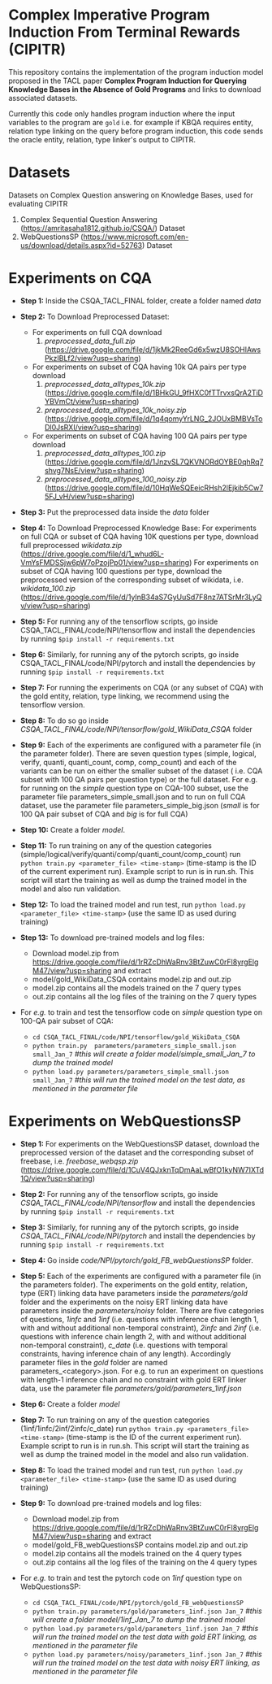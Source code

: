 # Complex Imperative Program Induction From Terminal Rewards (CIPITR)
This repository contains the implementation of the program induction model proposed in the TACL paper **Complex Program Induction for Querying Knowledge Bases in the
Absence of Gold Programs** and links to download associated datasets. 

Currently this code only handles program induction where the input variables to the program are `gold` i.e. for example if KBQA requires entity, relation type linking on the query before program induction, this code sends the oracle entity, relation, type linker's output to CIPITR.

# Datasets
Datasets on Complex Question answering on Knowledge Bases, used for evaluating CIPITR
1. Complex Sequential Question Answering (https://amritasaha1812.github.io/CSQA/) Dataset
2. WebQuestionsSP (https://www.microsoft.com/en-us/download/details.aspx?id=52763) Dataset

# Experiments on CQA
* **Step 1:** Inside the CSQA_TACL_FINAL folder, create a folder named *data*

* **Step 2:** To Download Preprocessed Dataset:
  * For experiments on full CQA download 
    1. *preprocessed_data_full.zip* (https://drive.google.com/file/d/1jkMk2ReeGd6x5wzU8SOHlAwsPkzIBLf2/view?usp=sharing)
  * For experiments on subset of CQA having 10k QA pairs per type download 
    1. *preprocessed_data_alltypes_10k.zip* (https://drive.google.com/file/d/1BHkGU_9fHXC0fTTrvxsQrA2TiDYBVmCt/view?usp=sharing)
    2. *preprocessed_data_alltypes_10k_noisy.zip* (https://drive.google.com/file/d/1q4qomyYrLNG_2JOUxBMBVsToDl0JsRXI/view?usp=sharing)
  * For experiments on subset of CQA having 100 QA pairs per type download 
    1. *preprocessed_data_alltypes_100.zip* (https://drive.google.com/file/d/1JnzvSL7QKVNORdOYBE0qhRq7shvg7NsE/view?usp=sharing)
    2. *preprocessed_data_alltypes_100_noisy.zip* (https://drive.google.com/file/d/10HqWeSQEeicRHsh2lEjkib5Cw75FJ_vH/view?usp=sharing)
* **Step 3:** Put the preprocessed data inside the *data* folder 

* **Step 4:** To Download Preprocessed Knowledge Base:
For experiments on full CQA or subset of CQA having 10K questions per type, download full preprocessed *wikidata.zip* (https://drive.google.com/file/d/1_whud6L-VmYsFMDSSjw6pW7oPzojPp01/view?usp=sharing)
For experiments on subset of CQA having 100 questions per type, download the preprocessed version of the corresponding subset of wikidata, i.e. *wikidata_100.zip* (https://drive.google.com/file/d/1yInB34aS7GyUuSd7F8nz7ATSrMr3LyQv/view?usp=sharing)

* **Step 5:** For running any of the tensorflow scripts, go inside CSQA_TACL_FINAL/code/NPI/tensorflow and install the dependencies by running `$pip install -r requirements.txt`
* **Step 6:** Similarly, for running any of the pytorch scripts,  go inside CSQA_TACL_FINAL/code/NPI/pytorch and install the dependencies by running `$pip install -r requirements.txt`

<!--## Experiments on the gold entity, relation, type linking data-->
* **Step 7:** For running the experiments on CQA (or any subset of CQA) with the gold entity, relation, type linking, we recommend using the tensorflow version. 

* **Step 8:** To do so go inside *CSQA_TACL_FINAL/code/NPI/tensorflow/gold_WikiData_CSQA* folder

* **Step 9:** Each of the experiments are configured with a parameter file (in the parameter folder).  There are seven question types (simple, logical, verify, quanti, quanti_count, comp, comp_count) and each of the variants can be run on either the smaller subset of the dataset ( i.e. CQA subset with 100 QA pairs per question type) or the full dataset. For e.g. for running on the *simple* question type on CQA-100 subset, use the parameter file parameters_simple_small.json and to run on full CQA dataset, use the parameter file parameters_simple_big.json (*small* is for 100 QA pair subset of CQA and *big* is for full CQA)

* **Step 10:** Create a folder *model*. 

* **Step 11:** To run training on any of the question categories (simple/logical/verify/quanti/comp/quanti_count/comp_count) run `python train.py <parameter_file> <time-stamp>` (time-stamp is the ID of the current experiment run). Example script to run is in run.sh. This script will start the training as well as dump the trained model in the model and also run validation. 
* **Step 12:** To load the trained model and run test, run `python load.py <parameter_file> <time-stamp>` (use the same ID as used during training)

* **Step 13:** To download pre-trained models and log files:
	* Download model.zip from https://drive.google.com/file/d/1rRZcDhWaRnv3BtZuwC0rFl8yrgElgM47/view?usp=sharing and extract
	* model/gold_WikiData_CSQA contains model.zip and out.zip
	* model.zip contains all the models trained on the 7 query types
	* out.zip contains all the log files of the training on the 7 query types

* For *e.g.* to train and test the tensorflow code on *simple* question type on 100-QA pair subset of CQA:
	* `cd CSQA_TACL_FINAL/code/NPI/tensorflow/gold_WikiData_CSQA`
	* `python train.py  parameters/parameters_simple_small.json small_Jan_7` *#this will create a folder model/simple_small_Jan_7 to dump the trained model*
	* `python load.py parameters/parameters_simple_small.json small_Jan_7` *#this will run the trained model on the test data, as mentioned in the parameter file*




<!-- 
## Experiments on the noisy entity, relation, type linking data
* **Step 14:** For running the experiments on CQA (or any subset of CQA) with the noisy entity, relation, type linking, we recommend using the pytorch code.

* **Step 15:** To do so go inside *CSQA_TACL_FINAL/code/NPI/pytorch/noisy_WikiData_CSQA* folder

* **Step 16:** Each of the experiments are configured with a parameter file (in the parameter folder). There are three question types (simple, logical, quanti_count) in the parameter folder and each of the variants can be run on either the smaller subset of the dataset (i.e. CQA with 100 QA pairs per question type) or on the bigger subset (CQA with 10K QA pairs per question type). For e.g. for running on the *simple* question type on CQA-100 subset, use the parameter file parameters_simple_small.jso and to run on the CQA-10K dataset use the parameter file parameters_simple_big.json (*small* is for 100 QA pair subset of CQA and *big* is for 10K QA pair subset of CQA)

* **Step 17:** Create a folder *model*

* **Step 18:** To run the SRP model on any of the question categories (simple/logical/quanti_count) run `python train_SRP.py <parameter_file> <time_stamp>` (time-stamp is the ID of the current experiment run). Example script to run is in *run_SRP.sh*. This script will start the training as well as dump the trained model in the model and also run validation. 

* **Step 19:** To run the SSRP model on any of the question categories (simple/logical/quanti_count) run `python train_SSRP.py <parameter_file> <time_stamp>` (time-stamp is the ID of the current experiment run). Example script to run is in *run_SSRP.sh*. This script will start the training as well as dump the trained model in the model and also run validation. 

* **Step 20:** To load the trained model and run test, run `python load.py <parameter_file> <time-stamp>` (use the same ID as used during training)

For *e.g.* to train and test the tensorflow code on *simple* question type on 100-QA pair subset of CQA:
1. `cd CSQA_TACL_FINAL/code/NPI/pytorch/noisy_WikiData_CSQA`
2. `python train_SRP.py  parameters/parameters_simple_small.json SRP_Jan_7` *#this will create a folder model/simple_SRP_Jan_7 to dump the trained model*
3. `python load.py parameters/parameters_simple_big.json SRP_Jan_7` *#this will run the trained model on the big test data, as mentioned in the parameter file*
4. `python train_SSRP.py parameters/parameters_simple_small.json SSRP_Jan_7` *#this will create a folder model/simple_SSRP_Jan_7 to dump the trained model*
5. `python load.py parameters/parameters_simple_big.json SSRP_Jan_7` *#this will run the trained model on the big test data, as mentioned in the parameter file*
-->   

# Experiments on WebQuestionsSP
* **Step 1:** For experiments on the WebQuestionsSP dataset, download the preprocessed version of the dataset and the corresponding subset of freebase,  i.e. *freebase_webqsp.zip* (https://drive.google.com/file/d/1CuV4QJxknTqDmAaLwBfO1kyNW7IXTd1Q/view?usp=sharing)

* **Step 2:** For running any of the tensorflow scripts, go inside *CSQA_TACL_FINAL/code/NPI/tensorflow* and install the dependencies by running `$pip install -r requirements.txt`

* **Step 3:** Similarly, for running any of the pytorch scripts,  go inside *CSQA_TACL_FINAL/code/NPI/pytorch* and install the dependencies by running `$pip install -r requirements.txt`

* **Step 4:** Go inside *code/NPI/pytorch/gold_FB_webQuestionsSP* folder. 

* **Step 5:** Each of the experiments are configured with a parameter file (in the parameters folder). The experiments on the gold entity, relation, type (ERT) linking data have parameters inside the *parameters/gold* folder and the experiments on the noisy ERT linking data have parameters inside the *parameters/noisy* folder. There are five categories of questions, *1infc* and *1inf* (i.e. questions with inference chain length 1, with and without additional non-temporal constraint), *2infc* and *2inf* (i.e. questions with inference chain length 2, with and without additional non-temporal constraint), *c_date* (i.e. questions with temporal constraints, having inference chain of any length). Accordingly parameter files in the *gold* folder are named parameters_\<category\>.json. For e.g. to run an experiment on questions with length-1 inference chain and no constraint with gold ERT linker data, use the parameter file *parameters/gold/parameters_1inf.json*

* **Step 6:** Create a folder *model*

* **Step 7:** To run training on any of the question categories (1inf/1infc/2inf/2infc/c_date) run `python train.py <parameters_file> <time-stamp>` (time-stamp is the ID of the current experiment run). Example script to run is in run.sh. This script will start the training as well as dump the trained model in the model and also run validation. 

* **Step 8:** To load the trained model and run test, run `python load.py <parameter_file> <time-stamp>` (use the same ID as used during training)

* **Step 9:** To download pre-trained models and log files:
	* Download model.zip from https://drive.google.com/file/d/1rRZcDhWaRnv3BtZuwC0rFl8yrgElgM47/view?usp=sharing and extract
	* model/gold_FB_webQuestionsSP contains model.zip and out.zip
	* model.zip contains all the models trained on the 4 query types
	* out.zip contains all the log files of the training on the 4 query types

* For *e.g.* to train and test the pytorch code on *1inf* question type on WebQuestionsSP:
	* `cd CSQA_TACL_FINAL/code/NPI/pytorch/gold_FB_webQuestionsSP`
	* `python train.py parameters/gold/parameters_1inf.json Jan_7` *#this will create a folder model/1inf_Jan_7 to dump the trained model*
	* `python load.py parameters/gold/parameters_1inf.json Jan_7` *#this will run the trained model on the test data with gold ERT linking, as mentioned in the parameter file* 
	* `python load.py parameters/noisy/parameters_1inf.json Jan_7` *#this will run the trained model on the test data with noisy ERT linking, as mentioned in the parameter file* 	
